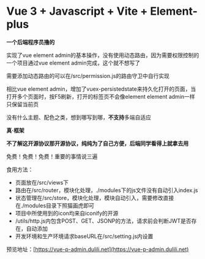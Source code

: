# Vue 3 + Javascript + Vite + Element-plus

**一个后端程序员撸的**

实现了vue element admin的基本操作，没有使用动态路由，因为需要权限控制的一个项目通过vue element admin完成，这个就不想写了

需要添加动态路由的可以在/src/permission.js的路由守卫中自行实现

相比vue element admin，增加了vuex-persistedstate来持久化打开的页面，当打开多个页面时，按F5刷新，打开的标签页不会像element element admin一样只保留当前页

没有什么主题、配色之类，想到哪写到哪，**不支持**多端自适应


**真·框架**

**不了解这开源协议那开源协议，纯纯为了自己方便，后端同学看得上就拿去用**

免费！免费！免费！重要的事情说三遍

食用方法：

- 页面放在/src/views下
- 路由在/src/router，模块化处理，./modules下的js文件没有自动引入index.js
- 状态管理在/src/store，模块化处理，模块自动引入，需要修改直接在./modules目录下照猫画虎即可
- 项目中所使用到的icon均来自iconify的开源
- /utils/http.js内包含POST、GET、JSONP的方法，请求前会判断JWT是否存在，自动添加
- 开发环境和生产环境请求baseURL在/src/setting.js内设置

预览地址：[https://vue-p-admin.dulili.net](https://vue-p-admin.dulili.net)
